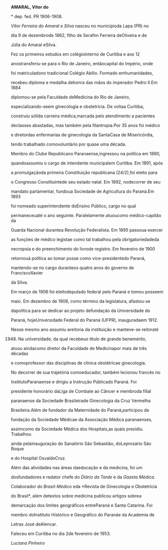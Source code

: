 **AMARAL, Vítor do**



\* dep. fed. PR 1906-1908.



*Vítor Ferreira do Amaral e Silva* nasceu no municípioda Lapa (PR) no

dia 9 de dezembrode 1862, filho de Serafim Ferreira deOliveira e de

Júlia do Amaral eSilva.



Fez os primeiros estudos em colégiointerno de Curitiba e aos 12

anostransferiu-se para o Rio de Janeiro, entãocapital do Império, onde

foi matriculadono tradicional Colégio Abílio. Formado emhumanidades,

recebeu diploma e medalha dehonra das mãos do imperador Pedro II.Em 1884

diplomou-se pela Faculdade deMedicina do Rio de Janeiro,

especializando-seem ginecologia e obstetrícia. De voltaa Curitiba,

construiu sólida carreira médica,marcada pelo atendimento a pacientes

declasses abastadas, mas também pela filantropia.Por 35 anos foi médico

e diretordas enfermarias de ginecologia da SantaCasa de Misericórdia,

tendo trabalhado comovoluntário por quase uma década.



Membro do Clube Republicano Paranaense,ingressou na política em 1890,

quandoassumiu o cargo de intendente municipalem Curitiba. Em 1891, após

a promulgaçãoda primeira Constituição republicana (24/2),foi eleito para

o Congresso Constituintede seu estado natal. Em 1892, nodecorrer de seu

mandato parlamentar, fundoua Sociedade de Agricultura do Paraná.Em 1893

foi nomeado superintendente doEnsino Público, cargo no qual

permaneceuaté o ano seguinte. Paralelamente atuoucomo médico-capitão da

Guarda Nacional durantea Revolução Federalista. Em 1895 passoua exercer

as funções de médico legistae como tal trabalhou pela obrigatoriedadeda

necropsia e do preenchimento do livrode registro. Em fevereiro de 1900

retornouà política ao tomar posse como vice-presidentedo Paraná,

mantendo-se no cargo duranteos quatro anos do governo de FranciscoXavier

da Silva.



Em março de 1906 foi eleitodeputado federal pelo Paraná e tomou posseem

maio. Em dezembro de 1908, como término da legislatura, afastou-se

dapolítica para se dedicar ao projeto defundação da Universidade do

Paraná, hojeUniversidade Federal do Paraná (UFPR), inauguradaem 1912.

Nesse mesmo ano assumiu areitoria da instituição e manteve-se reitoraté

1948. Na universidade, da qual recebeuo título de grande benemérito,

atuou aindacomo diretor da Faculdade de Medicinapor mais de três décadas

e comoprofessor das disciplinas de clínica obstétricae ginecologia.



No decorrer de sua trajetória comoeducador, também lecionou francês no

InstitutoParanaense e dirigiu a Instrução Públicado Paraná. Foi

presidente honorário daLiga de Combate ao Câncer e membroda filial

paranaense da Sociedade Brasileirade Ginecologia da Cruz Vermelha

Brasileira.Além de fundador da Maternidade do Paraná,participou da

fundação da Sociedade Médicae da Associação Médica paranaenses,

assimcomo da Sociedade Médica dos Hospitais,as quais presidiu. Trabalhou

ainda pelainauguração do Sanatório São Sebastião, doLeprosário São Roque

e do Hospital OsvaldoCruz.



Além das atividades nas áreas daeducação e da medicina, foi um

dosfundadores e redator chefe do *Diário da Tarde* e da *Gazeta Médica.*

Colaborador do *Brasil-Médico* eda *Revista de Ginecologia e Obstetrícia

do Brasil*, além detextos sobre medicina publicou artigos sobrea

demarcação dos limites geográficos entreParaná e Santa Catarina. Foi

membro doInstituto Histórico e Geográfico do Paranáe da Academia de

Letras José deAlencar.



Faleceu em Curitiba no dia 2de fevereiro de 1953.



*Luciana Pinheiro*



